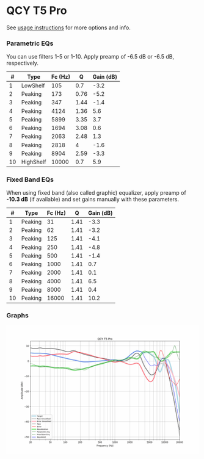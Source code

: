 # QCY T5 Pro
See [usage instructions](https://github.com/jaakkopasanen/AutoEq#usage) for more options and info.

### Parametric EQs
You can use filters 1-5 or 1-10. Apply preamp of -6.5 dB or -6.5 dB, respectively.

|   # | Type      |   Fc (Hz) |    Q |   Gain (dB) |
|-----|-----------|-----------|------|-------------|
|   1 | LowShelf  |       105 | 0.7  |        -3.2 |
|   2 | Peaking   |       173 | 0.76 |        -5.2 |
|   3 | Peaking   |       347 | 1.44 |        -1.4 |
|   4 | Peaking   |      4124 | 1.36 |         5.6 |
|   5 | Peaking   |      5899 | 3.35 |         3.7 |
|   6 | Peaking   |      1694 | 3.08 |         0.6 |
|   7 | Peaking   |      2063 | 2.48 |         1.3 |
|   8 | Peaking   |      2818 | 4    |        -1.6 |
|   9 | Peaking   |      8904 | 2.59 |        -3.3 |
|  10 | HighShelf |     10000 | 0.7  |         5.9 |

### Fixed Band EQs
When using fixed band (also called graphic) equalizer, apply preamp of **-10.3 dB** (if available) and set gains manually with these parameters.

|   # | Type    |   Fc (Hz) |    Q |   Gain (dB) |
|-----|---------|-----------|------|-------------|
|   1 | Peaking |        31 | 1.41 |        -3.3 |
|   2 | Peaking |        62 | 1.41 |        -3.2 |
|   3 | Peaking |       125 | 1.41 |        -4.1 |
|   4 | Peaking |       250 | 1.41 |        -4.8 |
|   5 | Peaking |       500 | 1.41 |        -1.4 |
|   6 | Peaking |      1000 | 1.41 |         0.7 |
|   7 | Peaking |      2000 | 1.41 |         0.1 |
|   8 | Peaking |      4000 | 1.41 |         6.5 |
|   9 | Peaking |      8000 | 1.41 |         0.4 |
|  10 | Peaking |     16000 | 1.41 |        10.2 |

### Graphs
![](./QCY%20T5%20Pro.png)

